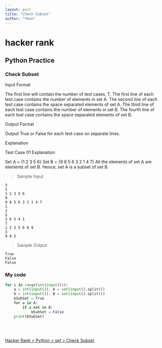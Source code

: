 ```yaml
---
layout: post
title: "Check Subset"
author: "Yeon"
---
```


# hacker rank

## Python Practice
### Check Subset

Input Format

The first line will contain the number of test cases, T. 
The first line of each test case contains the number of elements in set A.
The second line of each test case contains the space separated elements of set A.
The third line of each test case contains the number of elements in set B.
The fourth line of each test case contains the space separated elements of set B.



Output Format

Output True or False for each test case on separate lines.



Explanation

Test Case 01 Explanation

Set A = {1 2 3 5 6} 
Set B = {9 8 5 6 3 2 1 4 7} 
All the elements of set A are elements of set B. 
Hence, set A is a subset of set B.
> Sample Input
~~~
3
5
1 2 3 5 6
9
9 8 5 6 3 2 1 4 7
1
2
5
3 6 5 4 1
7
1 2 3 5 6 8 9
3
9 8 2
~~~

> Sample Output
~~~
True 
False
False
~~~

### My code
```python
for i in range(int(input())):
    a = int(input()); A = set(input().split()) 
    b = int(input()); B = set(input().split())
    bSubSet = True
    for a in A:
        if a not in B:
            bSubSet = False
    print(bSubSet)
```

<br>
<br>

[Hacker Rank > Python > set > Check Subset ](https://www.hackerrank.com/challenges/py-check-subset/problem)